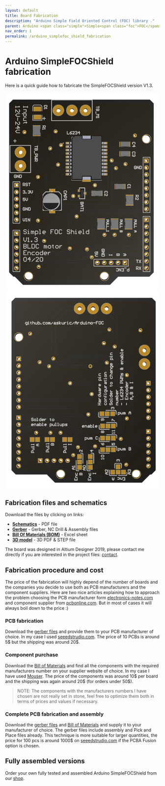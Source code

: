 ```yaml
---
layout: default
title: Board Fabrication
description: "Arduino Simple Field Oriented Control (FOC) library ."
parent: Arduino <span class="simple">Simple<span class="foc">FOC</span>Shield</span>
nav_order: 1
permalink: /arduino_simplefoc_shield_fabrication
---
```


# Arduino <span class="simple">Simple<span class="foc">FOC</span>Shield</span>  fabrication 
Here is a quick guide how to fabricate the <span class="simple">Simple<span class="foc">FOC</span>Shield</span> version V1.3. 


<p><img src="extras/Images/shield_top_v13.png" class="img300"><img src="extras/Images/shield_v13.png" class="img300"></p>

## Fabrication files and schematics
Download the files by clicking on links:
 - <b><a class="docs_link" href="extras/fabrication/schematic.pdf"  download="simple_foc_shield_schematic">Schematics</a></b> - PDF file
- <b><a class="docs_link" href="extras/fabrication/Gerber.zip"  download="simple_foc_shield_fabrication">Gerber</a></b> - Gerber, NC Drill & Assembly files
- <b><a class="docs_link" href="extras/fabrication/BOM.xlsx"  download="simple_foc_shield_BOM">Bill Of Materials (BOM)</a></b> - Excel sheet
- <b><a class="docs_link" href="extras/fabrication/3d_model.zip" download="simple_foc_shield_3Dmodel">3D model</a></b> -  3D PDF & STEP file

The board was designed in Altium Designer 2019, please contact me directly if you are interested in the project files: [contact](https://askuric.github.io/conctact).

## Fabrication procedure and cost
The price of the fabrication will highly depend of the number of boards and the companies you decide to use both as PCB manufacturers and the component suppliers. Here are two nice articles explaining how to approach the problem choosing the PCB manufacturer form [electronics-notes.com](https://www.electronics-notes.com/articles/constructional_techniques/printed-circuit-board-pcb/how-to-choose-right-best-pcb-manufacturer.php) and component supplier from [pcbonline.com](https://www.pcbonline.com/blog/How_to_Choose_a_PCB_Component_Supplier_165.html). 
But in most of cases it will always boil down to the price :)
### PCB fabrication
Download the [gerber files](extras/fabrication/Gerber.zip) and provide them to your PCB manufacturer of choice. In my case I used [seeedstrudio.com](https://www.seeedstudio.com/). The price of 10 PCBs is around 5\$ but the shipping was around 20\$. 
### Component purchase
Download the [Bill of Materials](extras/fabrication/BOM.xlsx) and find all the components with the required manufacturers number on your supplier website of choice. In my case I have used [Mouser](https://www.mouser.com/). The price of the components was around 10\$ per board and the shipping was again around 20\$ (for orders under 50\$).    

> NOTE: The components with the manufacturers numbers I have chosen are not really set in stone, feel free to optimize them both in terms of prices and values if necessary.

### Complete PCB fabrication and assembly
Download the [gerber files](extras/fabrication/Gerber.zip) and [Bill of Materials](extras/fabrication/BOM.xlsx) and supply it to your manufacturer of choice. The gerber files include assembly and Pick and Place files already. 
This technique is more suitable for larger quantities, the price for 100 pcs is around 1000$ on [seeedstrudio.com](https://www.seeedstudio.com/) if the PCBA Fusion option is chosen.


## Fully assembled versions
Order your own fully tested and assembled Arduino <span class="simple">Simple<span class="foc">FOC</span>Shield</span>  from our [shop](https://askuric.github.io/simplefoc_shield_product).

